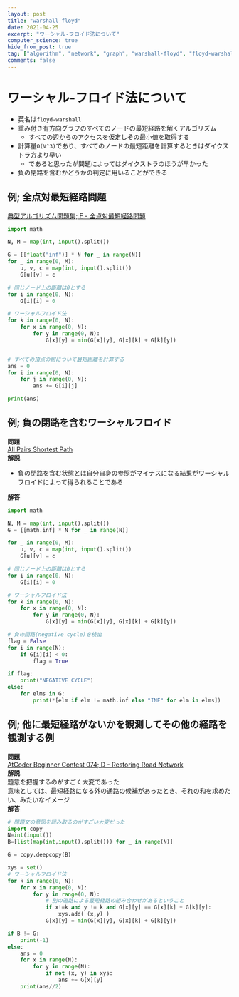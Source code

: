 ```yaml
---
layout: post
title: "warshall-floyd"
date: 2021-04-25
excerpt: "ワーシャル-フロイド法について"
computer_science: true
hide_from_post: true
tag: ["algorithm", "network", "graph", "warshall-floyd", "floyd-warshall", "ワーシャル-フロイド法"]
comments: false
---
```


# ワーシャル-フロイド法について
 - 英名は`floyd-warshall`
 - 重み付き有方向グラフのすべてのノードの最短経路を解くアルゴリズム
   - すべての辺からのアクセスを仮定しその最小値を取得する
 - 計算量`O(V^3)`であり、すべてのノードの最短距離を計算するときはダイクストラ方より早い
   - であると思ったが問題によってはダイクストラのほうが早かった
 - 負の閉路を含むかどうかの判定に用いることができる


## 例; 全点対最短経路問題

[典型アルゴリズム問題集; E - 全点対最短経路問題](https://atcoder.jp/contests/typical-algorithm/tasks/typical_algorithm_e)


```python
import math

N, M = map(int, input().split())

G = [[float("inf")] * N for _ in range(N)]
for _ in range(0, M):
    u, v, c = map(int, input().split())
    G[u][v] = c

# 同じノード上の距離は0とする
for i in range(0, N):
    G[i][i] = 0

# ワーシャルフロイド法
for k in range(0, N):
    for x in range(0, N):
        for y in range(0, N):
            G[x][y] = min(G[x][y], G[x][k] + G[k][y])


# すべての頂点の組について最短距離を計算する
ans = 0
for i in range(0, N):
    for j in range(0, N):
        ans += G[i][j]

print(ans)
```

## 例; 負の閉路を含むワーシャルフロイド  
**問題**  
[All Pairs Shortest Path](https://judge.u-aizu.ac.jp/onlinejudge/description.jsp?id=GRL_1_C&lang=ja)  
**解説**  
 - 負の閉路を含む状態とは自分自身の参照がマイナスになる結果がワーシャルフロイドによって得られることである  

**解答**  
```python
import math

N, M = map(int, input().split())
G = [[math.inf] * N for _ in range(N)]

for _ in range(0, M):
    u, v, c = map(int, input().split())
    G[u][v] = c

# 同じノード上の距離は0とする
for i in range(0, N):
    G[i][i] = 0

# ワーシャルフロイド法
for k in range(0, N):
    for x in range(0, N):
        for y in range(0, N):
            G[x][y] = min(G[x][y], G[x][k] + G[k][y])

# 負の閉路(negative cycle)を検出
flag = False
for i in range(N):
    if G[i][i] < 0:
        flag = True

if flag:
    print("NEGATIVE CYCLE")
else:
    for elms in G:
        print(*[elm if elm != math.inf else "INF" for elm in elms])
```

## 例; 他に最短経路がないかを観測してその他の経路を観測する例  
**問題**  
[AtCoder Beginner Contest 074; D - Restoring Road Network](https://atcoder.jp/contests/abc074/tasks/arc083_b)  
**解説**  
題意を把握するのがすごく大変であった  
意味としては、最短経路になる外の通路の候補があったとき、それの和を求めたい、みたいなイメージ  
**解答**  
```python
# 問題文の意図を読み取るのがすごい大変だった
import copy
N=int(input())
B=[list(map(int,input().split())) for _ in range(N)]

G = copy.deepcopy(B)

xys = set()
# ワーシャルフロイド法
for k in range(0, N):
    for x in range(0, N):
        for y in range(0, N):
            # 別の道路による最短経路の組み合わせがあるということ
            if x!=k and y != k and G[x][y] == G[x][k] + G[k][y]:
                xys.add( (x,y) )
            G[x][y] = min(G[x][y], G[x][k] + G[k][y])

if B != G:
    print(-1)
else:
    ans = 0
    for x in range(N):
        for y in range(N):
            if not (x, y) in xys:
                ans += G[x][y]
    print(ans//2)
```
